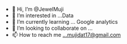 - 👋 Hi, I’m @JewelMuji
- 👀 I’m interested in ...Data
- 🌱 I’m currently learning ... Google analytics
- 💞️ I’m looking to collaborate on ...
- 📫 How to reach me ...mujidat17@gmail.com

<!---
JewelMuji/JewelMuji is a ✨ special ✨ repository because its `README.md` (this file) appears on your GitHub profile.
You can click the Preview link to take a look at your changes.
--->
